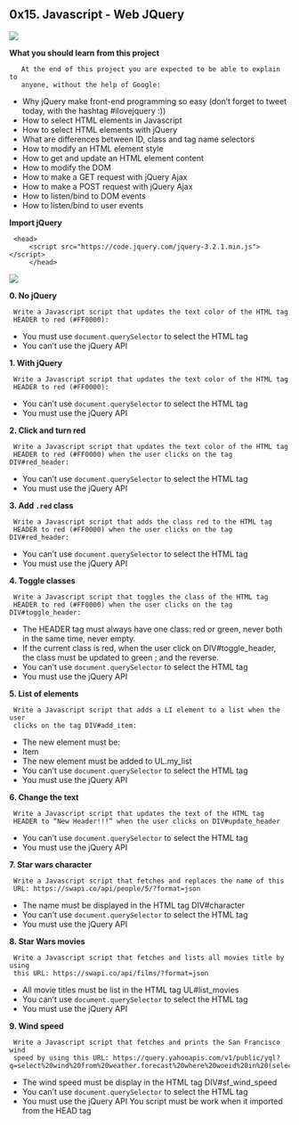 ## 0x15. Javascript - Web JQuery

![](https://s3.amazonaws.com/intranet-projects-files/holbertonschool-higher-level_programming+/305/4724718.jpg)

**What you should learn from this project**

       At the end of this project you are expected to be able to explain to
       anyone, without the help of Google:

* Why jQuery make front-end programming so easy (don’t forget to tweet today,
  with the hashtag #ilovejquery :))
* How to select HTML elements in Javascript
* How to select HTML elements with jQuery
* What are differences between ID, class and tag name selectors
* How to modify an HTML element style
* How to get and update an HTML element content
* How to modify the DOM
* How to make a GET request with jQuery Ajax
* How to make a POST request with jQuery Ajax
* How to listen/bind to DOM events
* How to listen/bind to user events

**Import jQuery**

	 <head>
	     <script src="https://code.jquery.com/jquery-3.2.1.min.js"></script>
    	 </head>

![](https://s3.amazonaws.com/intranet-projects-files/holbertonschool-higher-level_programming+/305/1f1ihd.jpg)

**0. No jQuery**

     Write a Javascript script that updates the text color of the HTML tag
     HEADER to red (#FF0000):

* You must use `document.querySelector` to select the HTML tag
* You can’t use the jQuery API

**1. With jQuery**

     Write a Javascript script that updates the text color of the HTML tag
     HEADER to red (#FF0000):

* You can’t use `document.querySelector` to select the HTML tag
* You must use the jQuery API

**2. Click and turn red**

     Write a Javascript script that updates the text color of the HTML tag
     HEADER to red (#FF0000) when the user clicks on the tag DIV#red_header:

* You can’t use `document.querySelector` to select the HTML tag
* You must use the jQuery API

**3. Add `.red` class**

     Write a Javascript script that adds the class red to the HTML tag
     HEADER to red (#FF0000) when the user clicks on the tag DIV#red_header:

* You can’t use `document.querySelector` to select the HTML tag
* You must use the jQuery API

**4. Toggle classes**

     Write a Javascript script that toggles the class of the HTML tag
     HEADER to red (#FF0000) when the user clicks on the tag DIV#toggle_header:

* The HEADER tag must always have one class: red or green, never both in the
  same time, never empty.
* If the current class is red, when the user click on DIV#toggle_header, the
  class must be updated to green ; and the reverse.
* You can’t use `document.querySelector` to select the HTML tag
* You must use the jQuery API

**5. List of elements**

     Write a Javascript script that adds a LI element to a list when the user
     clicks on the tag DIV#add_item:

* The new element must be: <li>Item</li>
* The new element must be added to UL.my_list
* You can’t use `document.querySelector` to select the HTML tag
* You must use the jQuery API

**6. Change the text**

     Write a Javascript script that updates the text of the HTML tag
     HEADER to “New Header!!!” when the user clicks on DIV#update_header

* You can’t use `document.querySelector` to select the HTML tag
* You must use the jQuery API

**7. Star wars character**

     Write a Javascript script that fetches and replaces the name of this
     URL: https://swapi.co/api/people/5/?format=json

* The name must be displayed in the HTML tag DIV#character
* You can’t use `document.querySelector` to select the HTML tag
* You must use the jQuery API

**8. Star Wars movies**

     Write a Javascript script that fetches and lists all movies title by using
     this URL: https://swapi.co/api/films/?format=json

* All movie titles must be list in the HTML tag UL#list_movies
* You can’t use `document.querySelector` to select the HTML tag
* You must use the jQuery API

**9. Wind speed**

     Write a Javascript script that fetches and prints the San Francisco wind
     speed by using this URL: https://query.yahooapis.com/v1/public/yql?q=select%20wind%20from%20weather.forecast%20where%20woeid%20in%20(select%20woeid%20from%20geo.places(1)%20where%20text%3D%22San%20Francisco%2C%20CA%22)&format=json

* The wind speed must be display in the HTML tag DIV#sf_wind_speed
* You can’t use `document.querySelector` to select the HTML tag
* You must use the jQuery API You script must be work when it imported from the HEAD tag